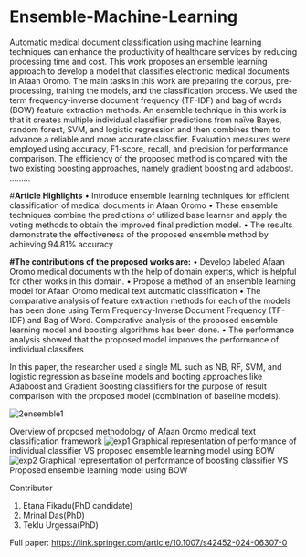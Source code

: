 # Ensemble-Machine-Learning
Automatic medical document classification using machine learning techniques can enhance the productivity of healthcare services by reducing processing time and cost. This work proposes an ensemble learning approach to develop a 
model that classifies electronic medical documents in Afaan Oromo. The main tasks in this work are preparing the corpus, pre-processing, training the models, and the classification process. We used the term frequency-inverse document 
frequency (TF-IDF) and bag of words (BOW) feature extraction methods. An ensemble technique in this work is that it 
creates multiple individual classifier predictions from naïve Bayes, random forest, SVM, and logistic regression and then 
combines them to advance a reliable and more accurate classifier. Evaluation measures were employed using accuracy, 
F1-score, recall, and precision for performance comparison. The efficiency of the proposed method is compared with 
the two existing boosting approaches, namely gradient boosting and adaboost.
.........

#**Article Highlights**
• Introduce ensemble learning techniques for efficient classification of medical documents in Afaan Oromo
• These ensemble techniques combine the predictions of utilized base learner and apply the voting methods to 
obtain the improved final prediction model.
• The results demonstrate the effectiveness of the proposed ensemble method by achieving 94.81% accuracy

**#The contributions of the proposed works are:**
• Develop labeled Afaan Oromo medical documents with the help of domain experts, which is helpful for other 
works in this domain.
• Propose a method of an ensemble learning model for Afaan Oromo medical text automatic classification
• The comparative analysis of feature extraction methods for each of the models has been done using Term Frequency-Inverse Document Frequency (TF-IDF) and Bag of Word.
Comparative analysis of the proposed ensemble learning model and boosting algorithms has been done.
• The performance analysis showed that the proposed model improves the performance of individual classifers

In this paper, the researcher used a single ML such as NB, RF, SVM, and logistic regression as baseline models and booting approaches like Adaboost and Gradient Boosting classifiers for the purpose of result comparison with the proposed model (combination of baseline models).

![2ensemble1](https://github.com/user-attachments/assets/59be7536-4d98-4f1c-9886-68f4bd5fb63a)

Overview of proposed methodology of Afaan Oromo medical text classification framework
![exp1](https://github.com/user-attachments/assets/53b6f870-f102-4bd7-bea3-f3110f33007d)
Graphical representation of performance of individual classifier VS proposed ensemble learning model using BOW
![exp2](https://github.com/user-attachments/assets/048aa1ae-8db6-499a-bd62-c7026f4b25ac)
Graphical representation of performance of boosting classifier VS Proposed ensemble learning model using BOW

Contributor 
1. Etana Fikadu(PhD candidate)
2. Mrinal Das(PhD)
3. Teklu Urgessa(PhD)
   
Full paper: https://link.springer.com/article/10.1007/s42452-024-06307-0
